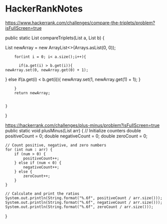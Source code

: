 # HackerRankNotes
https://www.hackerrank.com/challenges/compare-the-triplets/problem?isFullScreen=true

 public static List<Integer> compareTriplets(List<Integer> a, List<Integer> b) { 
        
List<Integer> newArray = new ArrayList<>(Arrays.asList(0, 0));
      
        for(int i = 0; i< a.size();i++){
            
          if(a.get(i) > b.get(i)){
    newArray.set(0, newArray.get(0) + 1);
} else if(a.get(i) < b.get(i)){
    newArray.set(1, newArray.get(1) + 1); 
}

            
        }
        return newArray;
        

    }

}



https://hackerrank.com/challenges/plus-minus/problem?isFullScreen=true
public static void plusMinus(List<Integer> arr) {
    // Initialize counters
    double positiveCount = 0;
    double negativeCount = 0;
    double zeroCount = 0;

    // Count positive, negative, and zero numbers
    for (int num : arr) {
        if (num > 0) {
            positiveCount++;
        } else if (num < 0) {
            negativeCount++;
        } else {
            zeroCount++;
        }
    }
    
    // Calculate and print the ratios
    System.out.println(String.format("%.6f", positiveCount / arr.size()));
    System.out.println(String.format("%.6f", negativeCount / arr.size()));
    System.out.println(String.format("%.6f", zeroCount / arr.size()));
}
